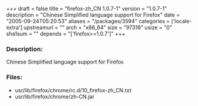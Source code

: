 +++
draft = false
title = "firefox-zh_CN 1.0.7-1"
version = "1.0.7-1"
description = "Chinese Simplified language support for Firefox"
date = "2005-09-24T05:20:53"
aliases = "/packages/3594"
categories = ['locale-extra']
upstreamurl = ""
arch = "x86_64"
size = "97316"
usize = "0"
sha1sum = ""
depends = "['firefox>=1.0.7']"
+++
### Description: 
Chinese Simplified language support for Firefox

### Files: 
* usr/lib/firefox/chrome/rc.d/10_firefox-zh_CN.txt
* usr/lib/firefox/chrome/zh-CN.jar
